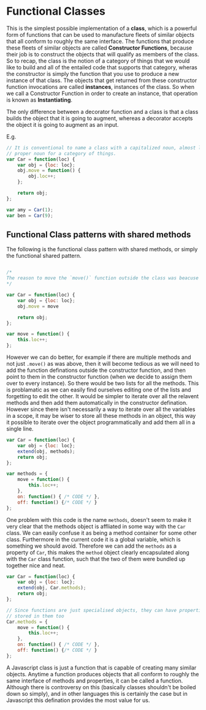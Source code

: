 # Functional Classes

This is the simplest possible implementation of a **class**, which is a powerful form of functions that can be used to manufacture fleets of similar objects that all conform to roughly the same interface. The functions that produce these fleets of similar objects are called **Constructor Functions**, because their job is to construct the objects that will qualify as members of the class. So to recap, the class is the notion of a category of things that we would like to build and all of the entailed code that supports that category, wheras the constructor is simply the function that you use to produce a new instance of that class. The objects that get returned from these constructor function invocations are called **instances**, instances of the class. So when we call a Constructor Function in order to create an instance, that operation is known as **Instantiating**.

The only difference between a decorator function and a class is that a class builds the object that it is going to augment, whereas a decorator accepts the object it is going to augment as an input.

E.g.
```js
// It is conventional to name a class with a capitalized noun, almost like a 
// proper noun for a category of things. 
var Car = function(loc) {
    var obj = {loc: loc};
    obj.move = function() {
        obj.loc++;  
    };

    return obj;
};

var amy = Car(1);
var ben = Car(9);
```


## Functional Class patterns with shared methods
The following is the functional class pattern with shared methods, or simply the functional shared pattern. 
```js

/* 
The reason to move the `move()` function outside the class was beacuse the line adding `.move()` as a property of `Car` creates a brand new function every time we invoke the Car constructor function (i.e. every instance of the car class has it's own unique version of the move method). It may be preferable to have it be the case that one function object is shared across all `Car` objects to save memory. To avoid having so many duplicate versions of the `.move()` method, we'll need to move that code defines the move method outside the body of the `Car` constructor function. In this way the interpreter will only visit that code one time, and therefore only build one such function to be shared across all the instances, rather than building a new one every time we invoke `Car`.
*/

var Car = function(loc) {
    var obj = {loc: loc};
    obj.move = move

    return obj;
};

var move = function() {
    this.loc++;  
};
```

However we can do better, for example if there are multiple methods and not just `.move()` as was above, then it will become tedious as we will need to add the function definations outside the constructor function, and then point to them in the constructor function (when we decide to assign them over to every instance). So there would be two lists for all the methods. This is problamatic as we can easily find ourselves editing one of the lists and forgetting to edit the other. It would be simpler to iterate over all the relavent methods and then add them automatically in the constructor defination. However since there isn't necessarily a way to iterate over all the variables in a scope, it may be wiser to store all these methods in an object, this way it possible to iterate over the object programmatically and add them all in a single line.

```js
var Car = function(loc) {
    var obj = {loc: loc};
    extend(obj, methods);
    return obj;
};

var methods = {
    move = function() {
        this.loc++;  
    },
    on: function() { /* CODE */ },
    off: function() {/* CODE */ }
};
```

One problem with this code is the name `methods`, doesn't seem to make it very clear that the methods object is affliated in some way with the `Car` class. We can easily confuse it as being a method container for some other class. Furthermore in the current code it is a global variable, which is something we should avoid. Therefore we can add the `methods` as a property of `Car`, this makes the `method` object clearly encapsulated along with the `Car` class function, such that the two of them were bundled up together nice and neat. 

```js
var Car = function(loc) {
    var obj = {loc: loc};
    extend(obj, Car.methods);
    return obj;
};

// Since functions are just specialised objects, they can have properties 
// stored in them too
Car.methods = {
    move = function() {
        this.loc++;  
    },
    on: function() { /* CODE */ },
    off: function() {/* CODE */ }
};

```

A Javascript class is just a function that is capable of creating many similar objects. Anytime a function produces objects that all conform to roughly the same interface of methods and properties, it can be called a function. Although there is controversy on this (basically classes shouldn't be boiled down so simply), and in other languages this is certainly the case but in Javascript this defination provides the most value for us. 